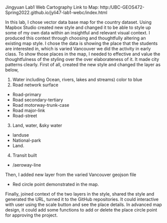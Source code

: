 Jingyuan Lab1 Web Cartography
Link to Map: http:/UBC-GEOS472-Spring2022.github.io/jyli47-lab1-webc/index.html

In this lab, I chose vector data base map for the country dataset.  Using Mapbox Studio created new style and changed it to be able to style up some of my own data within an insightful and relevant visual context. I produced this context through choosing and thoughtfully altering an existing map style. I chose the data is showing the place that the students are interested in, which is varied Vancouver we did the activity in early class.
To show those places in the map, I needed to effective and value the thoughtfulness of the styling over the over elaborateness of it. It made city patterns clearly. First of all, created the new style and changed the layer as below,
1. Water including Ocean, rivers, lakes and streams) color to blue
2. Road network surface
- Road-primary
- Road secondary-tertiary
- Road motorway-trunk-case
- Road major-link
- Road-street
3. Land, water, &sky water
- landuse
- National-park
- Land.  
4. Transit built
- /aeroway-line

Then, I added new layer from the varied Vancouver geojson file

- Red circle point demonstrated in the map.

Finally, joined context of the two layers in the style, shared the style and generated the URL, turned it to the GitHub repositories. It could interactive with user using the scale button and see the place details. In advanced map design, it could add some functions to add or delete the place circle point for approving the project.

